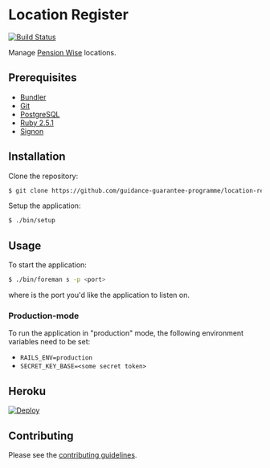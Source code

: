 # Location Register

[![Build Status](https://travis-ci.org/guidance-guarantee-programme/location-register.svg?branch=master)](https://travis-ci.org/guidance-guarantee-programme/location-register)

Manage [Pension Wise] locations.


## Prerequisites

* [Bundler]
* [Git]
* [PostgreSQL]
* [Ruby 2.5.1][Ruby]
* [Signon]


## Installation

Clone the repository:

```sh
$ git clone https://github.com/guidance-guarantee-programme/location-register.git
```

Setup the application:

```sh
$ ./bin/setup
```

## Usage

To start the application:

```sh
$ ./bin/foreman s -p <port>
```

where <port> is the port you'd like the application to listen on.

### Production-mode

To run the application in "production" mode, the following environment variables need to be set:

* `RAILS_ENV=production`
* `SECRET_KEY_BASE=<some secret token>`

## Heroku

[![Deploy](https://www.herokucdn.com/deploy/button.png)](https://heroku.com/deploy)


## Contributing

Please see the [contributing guidelines](/CONTRIBUTING.md).

[bundler]: http://bundler.io
[git]: http://git-scm.com
[heroku]: https://www.heroku.com
[pension wise]: https://www.pensionwise.gov.uk          
[postgresql]: http://www.postgresql.org
[ruby]: http://www.ruby-lang.org/en
[signon]: https://github.com/guidance-guarantee-programme/signonotron2
